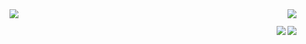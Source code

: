 <!-- Github stats-->
<a href = "https://github.com/byj9402/github-readme-stats">
  <img align = "center" src = "https://github-readme-stats.vercel.app/api?username=byj9402&show_icons=true&theme=dark" />
</a>

<!-- Github Top Langs-->
<a href = "https://github.com/byj9402/github-readme-stats">
  <img align = "right" src = "https://github-readme-stats.vercel.app/api/top-langs/?username=byj9402" />
</a>

<p>
  <!-- Github farm -->
  <p href="https://github.com/byj9402">
    <img align = "right" src="https://hits.seeyoufarm.com/api/count/incr/badge.svg?url=https%3A%2F%2Fgithub.com%2Fbyj9402&count_bg=%23000000&title_bg=%23000000&icon=github.svg&icon_color=%23E7E7E7&title=GitHub&edge_flat=false)"/>
  </p>
</p>

<p>
  <!-- Solved.ac Profile-->
  <p href = "https://solved.ac/byj9402">
    <img align = "right" src = "http://mazassumnida.wtf/api/mini/generate_badge?boj=byj9402" />
  </p>
</p>
